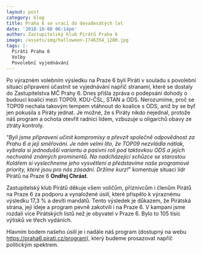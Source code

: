```yaml
---
layout: post
category: blog
title: Praha 6 se vrací do devadesátých let
date: '2018-10-08 06:14pm'
author: Zastupitelský klub Pirátů Praha 6
image: /assets/img/halloween-1746354_1280.jpg
tags: |-
  Piráti Praha 6
  Volby
  Povolební vyjednávání
---
```

Po výrazném volebním výsledku na Praze 6 byli Piráti v souladu s povolební situací připraveni účastnit se vyjednávání napříč stranami, které se dostaly do Zastupitelstva MČ Prahy 6. Dnes přišla zpráva o podepsání dohody o budoucí koalici mezi TOP09, KDU-ČSL, STAN a ODS. Nerozumíme, proč se TOP09 nechala takovým tempem vtáhnout do koalice s ODS, aniž by se byť jen pokusila s Piráty jednat. Je možné, že s Piráty nikdo nejednal, protože náš program a ochota otevřít radnici lidem, vzbuzuje u oligarchů obavy ze ztráty kontroly. 

“_Byli jsme připraveni učinit kompromisy a převzít společně odpovědnost za Prahu 6 a její směřování. Je nám velmi líto, že TOP09 nezvládla nátlak, vybrala si jednodušší variantu a pasivní roli pod taktovkou ODS a jejich nechvalně známých prominentů. Na nadcházející schůzce se starostou Kolářem si vyslechneme jeho vysvětlení a představíme naše programové priority, které jsou pro nás zásadní. Držíme kurz!_” komentuje situaci lídr Pirátů na Praze 6 **Ondřej Chrást**.

Zastupitelský klub Pirátů děkuje všem voličům, příznivcům i členům Pirátů na Praze 6 za podporu a vynaložené úsilí, které přispělo k výraznému výsledku 17,3 % a devíti mandátů. Tento výsledek je důkazem, že Pirátská strana, její ideje a program pevně zakotvili i na Praze 6. V kampani jsme rozdali více Pirátských listů než je obyvatel v Praze 6. Bylo to 105 tisíc výtisků ve třech vydáních.

Hlavním bodem našeho úsilí je i nadále náš program (dostupný na webu <https://praha6.pirati.cz/program>), který budeme prosazovat napříč politickým spektrem.

